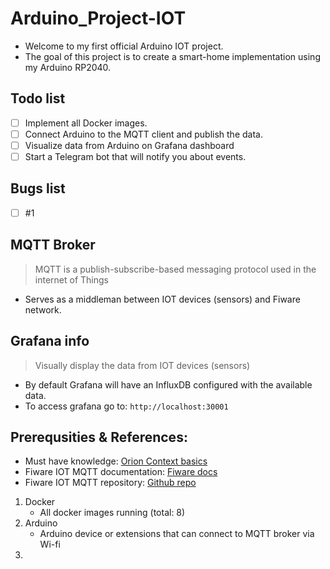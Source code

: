 # Arduino_Project-IOT
* Welcome to my first official Arduino IOT project.
* The goal of this project is to create a smart-home implementation using my Arduino RP2040.  

## Todo list
- [ ] Implement all Docker images.
- [ ] Connect Arduino to the MQTT client and publish the data.
- [ ] Visualize data from Arduino on Grafana dashboard 
- [ ] Start a Telegram bot that will notify you about events.

## Bugs list
- [ ] #1 

## MQTT Broker
> MQTT is a publish-subscribe-based messaging protocol used in the internet of Things
* Serves as a middleman between IOT devices (sensors) and Fiware network. 
## Grafana info
> Visually display the data from IOT devices (sensors)
* By default Grafana will have an InfluxDB configured with the available data.   
* To access grafana go to: `http://localhost:30001`   

## Prerequsities & References:
* Must have knowledge: [Orion Context basics](https://youtu.be/pK4GgYjlmdY)
* Fiware IOT MQTT documentation: [Fiware docs](https://fiware-tutorials.readthedocs.io/en/latest/iot-over-mqtt.html)
* Fiware IOT MQTT repository: [Github repo](https://github.com/FIWARE/tutorials.IoT-over-MQTT)

1. Docker
   - All docker images running (total: 8)
2. Arduino
   - Arduino device or extensions that can connect to MQTT broker via Wi-fi
3. 
